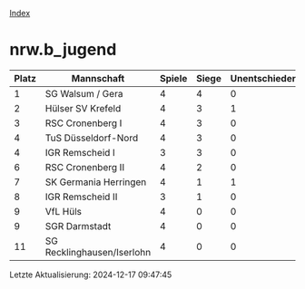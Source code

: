 [Index](./README.md)

# nrw.b_jugend

| Platz |  Mannschaft |  Spiele |  Siege |  Unentschieden |  Niederlagen |  Tore |  Differenz |  Punkte | 
| --- |  --- |  --- |  --- |  --- |  --- |  --- |  --- |  --- |  
|  1 |   SG Walsum / Gera |   4 |   4 |   0 |   0 |   24:9 |   15 |   12 |  
|  2 |   Hülser SV Krefeld |   4 |   3 |   1 |   0 |   20:10 |   10 |   10 |  
|  3 |   RSC Cronenberg I |   4 |   3 |   0 |   1 |   34:6 |   28 |   9 |  
|  4 |   TuS Düsseldorf-Nord |   4 |   3 |   0 |   1 |   19:7 |   12 |   9 |  
|  4 |   IGR Remscheid I |   3 |   3 |   0 |   0 |   14:2 |   12 |   9 |  
|  6 |   RSC Cronenberg II |   4 |   2 |   0 |   2 |   9:14 |   -5 |   6 |  
|  7 |   SK Germania Herringen |   4 |   1 |   1 |   2 |   11:19 |   -8 |   4 |  
|  8 |   IGR Remscheid II |   3 |   1 |   0 |   2 |   7:21 |   -14 |   3 |  
|  9 |   VfL Hüls |   4 |   0 |   0 |   4 |   4:15 |   -11 |   0 |  
|  9 |   SGR Darmstadt |   4 |   0 |   0 |   4 |   5:16 |   -11 |   0 |  
|  11 |   SG Recklinghausen/Iserlohn |   4 |   0 |   0 |   4 |   10:38 |   -28 |   0 |  


Letzte Aktualisierung: 2024-12-17 09:47:45
